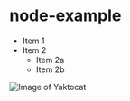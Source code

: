 # node-example
* Item 1
* Item 2
  * Item 2a
  * Item 2b

[link text itself]: https://www.is.fi/supersaa/

![Image of Yaktocat](/Mot%C3%B6rhead_england.jpg)
